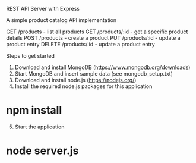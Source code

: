 REST API Server with Express

A simple product catalog API implementation

GET /products				- list all products
GET /products/:id			- get a specific product details
POST /products				- create a product
PUT /products/:id			- update a product entry
DELETE /products/:id		- update a product entry

Steps to get started
1. Download and install MongoDB (https://www.mongodb.org/downloads)
2. Start MongoDB and insert sample data (see mongodb_setup.txt)
3. Download and install node.js (https://nodejs.org/)
4. Install the required node.js packages for this application
# npm install
5. Start the application
# node server.js
